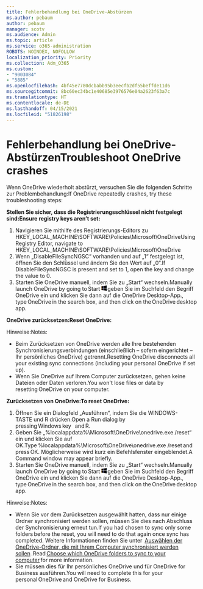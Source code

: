 ```yaml
---
title: Fehlerbehandlung bei OneDrive-Abstürzen
ms.author: pebaum
author: pebaum
manager: scotv
ms.audience: Admin
ms.topic: article
ms.service: o365-administration
ROBOTS: NOINDEX, NOFOLLOW
localization_priority: Priority
ms.collection: Adm_O365
ms.custom:
- "9003084"
- "5885"
ms.openlocfilehash: 4bf45e7780dcbabb95b3eecfb2df55beffde11d6
ms.sourcegitcommit: 8bc60ec34bc1e40685e3976576e04a2623f63a7c
ms.translationtype: HT
ms.contentlocale: de-DE
ms.lasthandoff: 04/15/2021
ms.locfileid: "51826198"
---
```

# <a name="troubleshoot-onedrive-crashes"></a><span data-ttu-id="43594-102">Fehlerbehandlung bei OneDrive-Abstürzen</span><span class="sxs-lookup"><span data-stu-id="43594-102">Troubleshoot OneDrive crashes</span></span>

<span data-ttu-id="43594-103">Wenn OneDrive wiederholt abstürzt, versuchen Sie die folgenden Schritte zur Problembehandlung:</span><span class="sxs-lookup"><span data-stu-id="43594-103">If OneDrive repeatedly crashes, try these troubleshooting steps:</span></span>

<span data-ttu-id="43594-104">**Stellen Sie sicher, dass die Registrierungsschlüssel nicht festgelegt sind:**</span><span class="sxs-lookup"><span data-stu-id="43594-104">**Ensure registry keys aren’t set:**</span></span>

1. <span data-ttu-id="43594-105">Navigieren Sie mithilfe des Registrierungs-Editors zu HKEY_LOCAL_MACHINE\SOFTWARE\Policies\Microsoft\OneDrive</span><span class="sxs-lookup"><span data-stu-id="43594-105">Using Registry Editor, navigate to HKEY_LOCAL_MACHINE\SOFTWARE\Policies\Microsoft\OneDrive</span></span>
2. <span data-ttu-id="43594-106">Wenn „DisableFileSyncNGSC“ vorhanden und auf „1“ festgelegt ist, öffnen Sie den Schlüssel und ändern Sie den Wert auf „0“.</span><span class="sxs-lookup"><span data-stu-id="43594-106">If DisableFileSyncNGSC is present and set to 1, open the key and change the value to 0.</span></span>
3. <span data-ttu-id="43594-107">Starten Sie OneDrive manuell, indem Sie zu „Start“ wechseln.</span><span class="sxs-lookup"><span data-stu-id="43594-107">Manually launch OneDrive by going to Start</span></span> ![Drücken Sie die WINDOWS-TASTE,](data:image/png;base64,iVBORw0KGgoAAAANSUhEUgAAABEAAAAOCAYAAADJ7fe0AAAAAXNSR0IArs4c6QAAAARnQU1BAACxjwv8YQUAAAAJcEhZcwAADsQAAA7EAZUrDhsAAADxSURBVDhPY/wPBAx4wR+Gd6/fM7x9/ZTh9ZuXDGdPnWE4tH0rw/UHDxlaVp9kCDCSYWABKfv35wfD+/cfGV4+fcLw5uVjhlOXzzFsX/qWYebmZAZPWWOGO2DD8ACQS9Y3e4Bcg4Y9/t94fPa/CoY4Aq8/+xik/T8TkEMxGDyGgANWwSqeobvbGSyAADIM3BwCDKXd3QyfoCLoQEGAA0xTxSWjsYMJwLHjkruU4UXSJ4YnT54x3Dh/luHmjfMMmw9wMjCDlRAGBDPgjy8fGT5//8rw9P4Thge3zzNcvXmDYevmfQzXb1xlmH/0ATADyjAAAKdWkD3ZSwNeAAAAAElFTkSuQmCC)<span data-ttu-id="43594-109">geben Sie im Suchfeld den Begriff OneDrive ein und klicken Sie dann auf die OneDrive Desktop-App.</span><span class="sxs-lookup"><span data-stu-id="43594-109">, type OneDrive in the search box, and then click on the OneDrive desktop app.</span></span>

<span data-ttu-id="43594-110">**OneDrive zurücksetzen:**</span><span class="sxs-lookup"><span data-stu-id="43594-110">**Reset OneDrive:**</span></span>

<span data-ttu-id="43594-111">Hinweise:</span><span class="sxs-lookup"><span data-stu-id="43594-111">Notes:</span></span>

- <span data-ttu-id="43594-112">Beim Zurücksetzen von OneDrive werden alle Ihre bestehenden Synchronisierungsverbindungen (einschließlich – sofern eingerichtet – Ihr persönliches OneDrive) getrennt.</span><span class="sxs-lookup"><span data-stu-id="43594-112">Resetting OneDrive disconnects all your existing sync connections (including your personal OneDrive if set up).</span></span>
- <span data-ttu-id="43594-113">Wenn Sie OneDrive auf Ihrem Computer zurücksetzen, gehen keine Dateien oder Daten verloren.</span><span class="sxs-lookup"><span data-stu-id="43594-113">You won't lose files or data by resetting OneDrive on your computer.</span></span>

<span data-ttu-id="43594-114">**Zurücksetzen von OneDrive:**</span><span class="sxs-lookup"><span data-stu-id="43594-114">**To reset OneDrive:**</span></span>

1. <span data-ttu-id="43594-115">Öffnen Sie ein Dialogfeld „Ausführen“, indem Sie die WINDOWS-TASTE und R drücken.</span><span class="sxs-lookup"><span data-stu-id="43594-115">Open a Run dialog by pressing Windows key    and R.</span></span>
2. <span data-ttu-id="43594-116">Geben Sie „%localappdata%\Microsoft\OneDrive\onedrive.exe /reset“ ein und klicken Sie auf OK.</span><span class="sxs-lookup"><span data-stu-id="43594-116">Type %localappdata%\Microsoft\OneDrive\onedrive.exe /reset and press OK.</span></span> <span data-ttu-id="43594-117">Möglicherweise wird kurz ein Befehlsfenster eingeblendet.</span><span class="sxs-lookup"><span data-stu-id="43594-117">A Command window may appear briefly.</span></span>
3. <span data-ttu-id="43594-118">Starten Sie OneDrive manuell, indem Sie zu „Start“ wechseln.</span><span class="sxs-lookup"><span data-stu-id="43594-118">Manually launch OneDrive by going to Start</span></span> ![Drücken Sie die WINDOWS-TASTE,](data:image/png;base64,iVBORw0KGgoAAAANSUhEUgAAABEAAAAOCAYAAADJ7fe0AAAAAXNSR0IArs4c6QAAAARnQU1BAACxjwv8YQUAAAAJcEhZcwAADsQAAA7EAZUrDhsAAADxSURBVDhPY/wPBAx4wR+Gd6/fM7x9/ZTh9ZuXDGdPnWE4tH0rw/UHDxlaVp9kCDCSYWABKfv35wfD+/cfGV4+fcLw5uVjhlOXzzFsX/qWYebmZAZPWWOGO2DD8ACQS9Y3e4Bcg4Y9/t94fPa/CoY4Aq8/+xik/T8TkEMxGDyGgANWwSqeobvbGSyAADIM3BwCDKXd3QyfoCLoQEGAA0xTxSWjsYMJwLHjkruU4UXSJ4YnT54x3Dh/luHmjfMMmw9wMjCDlRAGBDPgjy8fGT5//8rw9P4Thge3zzNcvXmDYevmfQzXb1xlmH/0ATADyjAAAKdWkD3ZSwNeAAAAAElFTkSuQmCC)<span data-ttu-id="43594-120">geben Sie im Suchfeld den Begriff OneDrive ein und klicken Sie dann auf die OneDrive Desktop-App.</span><span class="sxs-lookup"><span data-stu-id="43594-120">, type OneDrive in the search box, and then click on the OneDrive desktop app.</span></span>

<span data-ttu-id="43594-121">Hinweise:</span><span class="sxs-lookup"><span data-stu-id="43594-121">Notes:</span></span>

- <span data-ttu-id="43594-122">Wenn Sie vor dem Zurücksetzen ausgewählt hatten, dass nur einige Ordner synchronisiert werden sollen, müssen Sie dies nach Abschluss der Synchronisierung erneut tun.</span><span class="sxs-lookup"><span data-stu-id="43594-122">If you had chosen to sync only some folders before the reset, you will need to do that again once sync has completed.</span></span> <span data-ttu-id="43594-123">Weitere Informationen finden Sie unter  [Auswählen der OneDrive-Ordner, die mit Ihrem Computer synchronisiert werden sollen](https://support.office.com/article/98b8b011-8b94-419b-aa95-a14ff2415e85) .</span><span class="sxs-lookup"><span data-stu-id="43594-123">Read [Choose which OneDrive folders to sync to your computer](https://support.office.com/article/98b8b011-8b94-419b-aa95-a14ff2415e85) for more information.</span></span>
- <span data-ttu-id="43594-124">Sie müssen dies für Ihr persönliches OneDrive und für OneDrive for Business ausführen.</span><span class="sxs-lookup"><span data-stu-id="43594-124">You will need to complete this for your personal OneDrive and OneDrive for Business.</span></span>